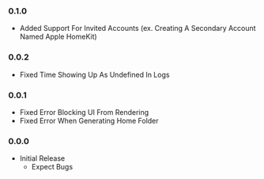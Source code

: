 ### 0.1.0 
* Added Support For Invited Accounts (ex. Creating A Secondary Account Named Apple HomeKit)


### 0.0.2 
* Fixed Time Showing Up As Undefined In Logs


### 0.0.1 
* Fixed Error Blocking UI From Rendering
* Fixed Error When Generating Home Folder


### 0.0.0 
* Initial Release
     - Expect Bugs
